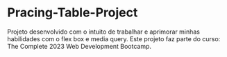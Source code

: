 # Pracing-Table-Project
Projeto desenvolvido com o intuito de trabalhar e aprimorar minhas habilidades com o flex box e media query. Este projeto faz parte do curso: The Complete 2023 Web Development Bootcamp.

